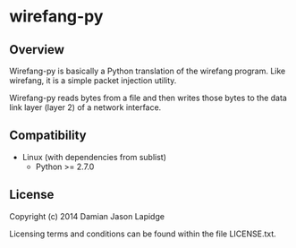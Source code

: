 wirefang-py
===========

Overview
--------

Wirefang-py is basically a Python translation of the wirefang program. Like 
wirefang, it is a simple packet injection utility.

Wirefang-py reads bytes from a file and then writes those bytes to the data 
link layer (layer 2) of a network interface.

Compatibility
-------------

* Linux (with dependencies from sublist)
    * Python >= 2.7.0

License
-------

Copyright (c) 2014 Damian Jason Lapidge

Licensing terms and conditions can be found within the file LICENSE.txt.


